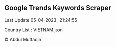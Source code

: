 

## Google Trends Keywords Scraper 
 
Last Update 05-04-2023 , 21:24:55

Country List :
VIETNAM.json



© Abdul Muttaqin 

